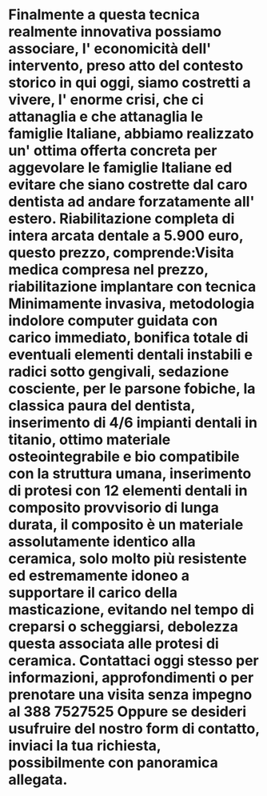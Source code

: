 Finalmente a questa tecnica realmente innovativa possiamo associare, l' economicità dell' intervento, preso atto del contesto storico in qui oggi, siamo costretti a vivere, l' enorme crisi, che ci attanaglia e che attanaglia le famiglie Italiane, abbiamo realizzato un' ottima offerta concreta per aggevolare le famiglie Italiane ed evitare che siano costrette dal caro dentista ad andare forzatamente all' estero. Riabilitazione completa di intera arcata dentale a 5.900 euro, questo prezzo, comprende:Visita medica compresa nel prezzo, riabilitazione implantare con tecnica Minimamente invasiva, metodologia indolore computer guidata con carico immediato, bonifica totale di eventuali elementi dentali instabili e radici sotto gengivali, sedazione cosciente, per le parsone fobiche, la classica paura del dentista, inserimento di 4/6 impianti dentali in titanio, ottimo materiale osteointegrabile e bio compatibile con la struttura umana, inserimento di protesi con 12 elementi dentali in composito provvisorio di lunga durata, il composito è un materiale assolutamente identico alla ceramica, solo molto più resistente ed estremamente idoneo a supportare il carico della masticazione, evitando nel tempo di creparsi o scheggiarsi, debolezza questa associata alle protesi di ceramica. Contattaci oggi stesso per informazioni, approfondimenti o per prenotare una visita senza impegno al 388 7527525 Oppure se desideri usufruire del nostro form di contatto, inviaci la tua richiesta, possibilmente con panoramica allegata.
==================
